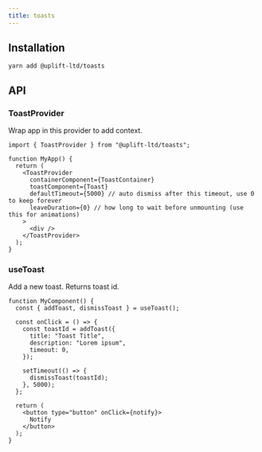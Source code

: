 ```yaml
---
title: toasts
---
```


## Installation

    yarn add @uplift-ltd/toasts

## API

### ToastProvider

Wrap app in this provider to add context.

```tsx
import { ToastProvider } from "@uplift-ltd/toasts";

function MyApp() {
  return (
    <ToastProvider
      containerComponent={ToastContainer}
      toastComponent={Toast}
      defaultTimeout={5000} // auto dismiss after this timeout, use 0 to keep forever
      leaveDuration={0} // how long to wait before unmounting (use this for animations)
    >
      <div />
    </ToastProvider>
  );
}
```

### useToast

Add a new toast. Returns toast id.

```tsx
function MyComponent() {
  const { addToast, dismissToast } = useToast();

  const onClick = () => {
    const toastId = addToast({
      title: "Toast Title",
      description: "Lorem ipsum",
      timeout: 0,
    });

    setTimeout(() => {
      dismissToast(toastId);
    }, 5000);
  };

  return (
    <button type="button" onClick={notify}>
      Notify
    </button>
  );
}
```
